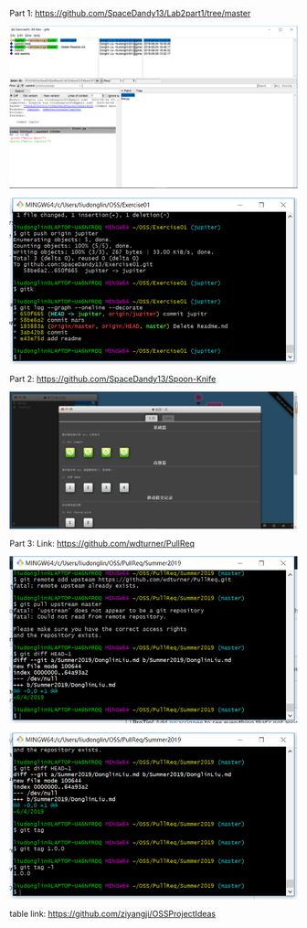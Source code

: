 Part 1:
https://github.com/SpaceDandy13/Lab2part1/tree/master

![gitk.png](gitk.png)

![git_log.png](git_log.png)

Part 2:
https://github.com/SpaceDandy13/Spoon-Knife

![game_4.png](game_4.png)

Part 3:
Link: https://github.com/wdturner/PullReq

![diff.png](diff.png)

![tag.png](tag.png)

table link:
https://github.com/ziyangji/OSSProjectIdeas
